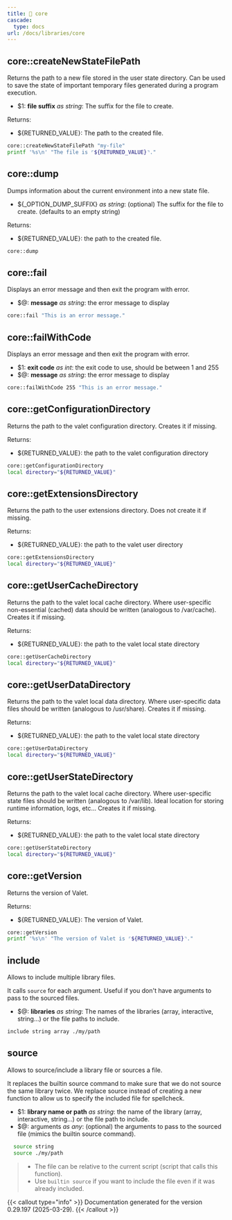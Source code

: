 ```yaml
---
title: 📂 core
cascade:
  type: docs
url: /docs/libraries/core
---
```


## core::createNewStateFilePath

Returns the path to a new file stored in the user state directory.
Can be used to save the state of important temporary files generated during a program
execution.

- $1: **file suffix** _as string_:
      The suffix for the file to create.

Returns:

- ${RETURNED_VALUE}: The path to the created file.

```bash
core::createNewStateFilePath "my-file"
printf '%s\n' "The file is ⌜${RETURNED_VALUE}⌝."
```

## core::dump

Dumps information about the current environment into a new state file.

- ${_OPTION_DUMP_SUFFIX} _as string_:
      (optional) The suffix for the file to create.
      (defaults to an empty string)

Returns:

- ${RETURNED_VALUE}: the path to the created file.

```bash
core::dump
```

## core::fail

Displays an error message and then exit the program with error.

- $@: **message** _as string_:
      the error message to display

```bash
core::fail "This is an error message."
```

## core::failWithCode

Displays an error message and then exit the program with error.

- $1: **exit code** _as int_:
      the exit code to use, should be between 1 and 255
- $@: **message** _as string_:
      the error message to display

```bash
core::failWithCode 255 "This is an error message."
```

## core::getConfigurationDirectory

Returns the path to the valet configuration directory.
Creates it if missing.

Returns:

- ${RETURNED_VALUE}: the path to the valet configuration directory

```bash
core::getConfigurationDirectory
local directory="${RETURNED_VALUE}"
```

## core::getExtensionsDirectory

Returns the path to the user extensions directory.
Does not create it if missing.

Returns:

- ${RETURNED_VALUE}: the path to the valet user directory

```bash
core::getExtensionsDirectory
local directory="${RETURNED_VALUE}"
```

## core::getUserCacheDirectory

Returns the path to the valet local cache directory.
Where user-specific non-essential (cached) data should be written (analogous to /var/cache).
Creates it if missing.

Returns:

- ${RETURNED_VALUE}: the path to the valet local state directory

```bash
core::getUserCacheDirectory
local directory="${RETURNED_VALUE}"
```

## core::getUserDataDirectory

Returns the path to the valet local data directory.
Where user-specific data files should be written (analogous to /usr/share).
Creates it if missing.

Returns:

- ${RETURNED_VALUE}: the path to the valet local state directory

```bash
core::getUserDataDirectory
local directory="${RETURNED_VALUE}"
```

## core::getUserStateDirectory

Returns the path to the valet local cache directory.
Where user-specific state files should be written (analogous to /var/lib).
Ideal location for storing runtime information, logs, etc...
Creates it if missing.

Returns:

- ${RETURNED_VALUE}: the path to the valet local state directory

```bash
core::getUserStateDirectory
local directory="${RETURNED_VALUE}"
```

## core::getVersion

Returns the version of Valet.

Returns:

- ${RETURNED_VALUE}: The version of Valet.

```bash
core::getVersion
printf '%s\n' "The version of Valet is ⌜${RETURNED_VALUE}⌝."
```

## include

Allows to include multiple library files.

It calls `source` for each argument.
Useful if you don't have arguments to pass to the sourced files.

- $@: **libraries** _as string_:
      The names of the libraries (array, interactive, string...) or the file paths to include.

```bash
include string array ./my/path
```

## source

Allows to source/include a library file or sources a file.

It replaces the builtin source command to make sure that we do not source the same library twice.
We replace source instead of creating a new function to allow us to
specify the included file for spellcheck.

- $1: **library name or path** _as string_:
      the name of the library (array, interactive, string...) or the file path to include.
- $@: arguments _as any_:
      (optional) the arguments to pass to the sourced file (mimics the builtin source command).

```bash
  source string
  source ./my/path
```

> - The file can be relative to the current script (script that calls this function).
> - Use `builtin source` if you want to include the file even if it was already included.

{{< callout type="info" >}}
Documentation generated for the version 0.29.197 (2025-03-29).
{{< /callout >}}
